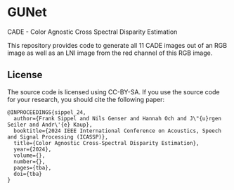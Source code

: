 # GUNet
CADE -  Color Agnostic Cross Spectral Disparity Estimation 

This repository provides code to generate all 11 CADE images out of an RGB image as well as an LNI image from the red channel of this RGB image.

## License
The source code is licensed using CC-BY-SA.
If you use the source code for your research, you should cite the following paper:
```
@INPROCEEDINGS{sippel_24,
  author={Frank Sippel and Nils Genser and Hannah Och and J\"{u}rgen Seiler and Andr\'{e} Kaup},
  booktitle={2024 IEEE International Conference on Acoustics, Speech and Signal Processing (ICASSP)}, 
  title={Color Agnostic Cross-Spectral Disparity Estimation}, 
  year={2024},
  volume={},
  number={},
  pages={tba},
  doi={tba}
}
```
